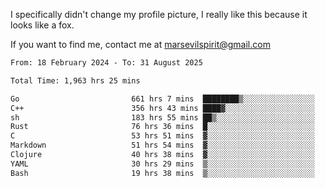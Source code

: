 I specifically didn't change my profile picture, I really like this because it looks like a fox.

If you want to find me, contact me at marsevilspirit@gmail.com

<!--START_SECTION:waka-->

```txt
From: 18 February 2024 - To: 31 August 2025

Total Time: 1,963 hrs 25 mins

Go                         661 hrs 7 mins  ████████▒░░░░░░░░░░░░░░░░   33.67 %
C++                        356 hrs 43 mins ████▓░░░░░░░░░░░░░░░░░░░░   18.17 %
sh                         183 hrs 55 mins ██▒░░░░░░░░░░░░░░░░░░░░░░   09.37 %
Rust                       76 hrs 36 mins  █░░░░░░░░░░░░░░░░░░░░░░░░   03.90 %
C                          53 hrs 51 mins  ▓░░░░░░░░░░░░░░░░░░░░░░░░   02.74 %
Markdown                   51 hrs 54 mins  ▓░░░░░░░░░░░░░░░░░░░░░░░░   02.64 %
Clojure                    40 hrs 38 mins  ▓░░░░░░░░░░░░░░░░░░░░░░░░   02.07 %
YAML                       30 hrs 29 mins  ▒░░░░░░░░░░░░░░░░░░░░░░░░   01.55 %
Bash                       19 hrs 38 mins  ▒░░░░░░░░░░░░░░░░░░░░░░░░   01.00 %
```

<!--END_SECTION:waka-->
